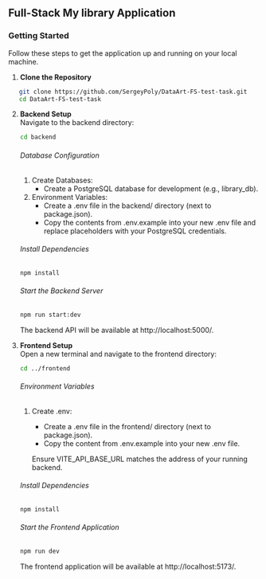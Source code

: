 ## Full-Stack My library Application

### Getting Started
Follow these steps to get the application up and running on your local machine.

1. **Clone the Repository**
```bash
   git clone https://github.com/SergeyPoly/DataArt-FS-test-task.git
   cd DataArt-FS-test-task
```
2. **Backend Setup**\
   Navigate to the backend directory:
   ```bash
   cd backend
   ```
   ###### Database Configuration
    1. Create Databases:
        * Create a PostgreSQL database for development (e.g., library_db).
    2. Environment Variables:
        * Create a .env file in the backend/ directory (next to package.json).
        * Copy the contents from .env.example into your new .env file and replace placeholders with your PostgreSQL credentials.
    
   ###### Install Dependencies
   ```bash
   npm install
   ```
   ###### Start the Backend Server
   ```bash
   npm run start:dev
   ```
   The backend API will be available at http://localhost:5000/.


3. **Frontend Setup**\
   Open a new terminal and navigate to the frontend directory:
   ```bash
   cd ../frontend
   ```
   ###### Environment Variables
    1. Create .env:
        * Create a .env file in the frontend/ directory (next to package.json).
        * Copy the content from .env.example into your new .env file.

       Ensure VITE_API_BASE_URL matches the address of your running backend.

   ###### Install Dependencies
   ```bash
   npm install
   ```
   ###### Start the Frontend Application
   ```bash
   npm run dev
   ```

   The frontend application will be available at http://localhost:5173/.
